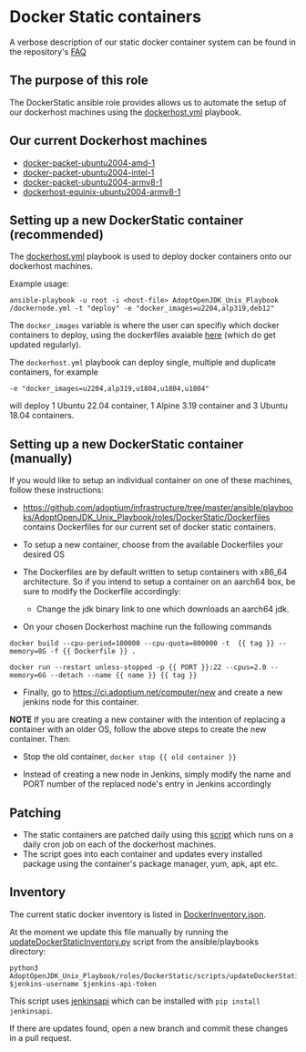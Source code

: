 # Docker Static containers

A verbose description of our static docker container system can be found in the repository's [FAQ](https://github.com/adoptium/infrastructure/blob/master/FAQ.md#dockerstatic-test-systems)

## The purpose of this role
The DockerStatic ansible role provides allows us to automate the setup of our dockerhost machines using the [dockerhost.yml](https://github.com/adoptium/infrastructure/blob/master/ansible/playbooks/AdoptOpenJDK_Unix_Playbook/dockerhost.yml) playbook.

## Our current Dockerhost machines
* [docker-packet-ubuntu2004-amd-1](https://ci.adoptium.net/computer/docker-packet-ubuntu2004-amd-1/)
* [docker-packet-ubuntu2004-intel-1](https://ci.adoptium.net/computer/docker-packet-ubuntu2004-intel-1/)
* [docker-packet-ubuntu2004-armv8-1](https://ci.adoptium.net/computer/docker-packet-ubuntu2004-armv8-1/)
* [dockerhost-equinix-ubuntu2004-armv8-1](https://ci.adoptium.net/computer/dockerhost-equinix-ubuntu2004-armv8-1/)


## Setting up a new DockerStatic container (recommended)

The [dockerhost.yml](https://github.com/adoptium/infrastructure/blob/master/ansible/playbooks/AdoptOpenJDK_Unix_Playbook/dockernode.yml) playbook is used to deploy docker containers onto our dockerhost machines. 

Example usage:

```
ansible-playbook -u root -i <host-file> AdoptOpenJDK_Unix_Playbook
/dockernode.yml -t "deploy" -e "docker_images=u2204,alp319,deb12"
```

The `docker_images` variable is where the user can specifiy which docker containers to deploy, using the dockerfiles avaiable [here](https://github.com/adoptium/infrastructure/tree/master/ansible/playbooks/AdoptOpenJDK_Unix_Playbook/roles/DockerStatic/Dockerfiles) (which do get updated regularly).

The `dockerhost.yml` playbook can deploy single, multiple and duplicate containers, for example

```
-e "docker_images=u2204,alp319,u1804,u1804,u1804"
```

will deploy 1 Ubuntu 22.04 container, 1 Alpine 3.19 container and 3 Ubuntu 18.04 containers.

## Setting up a new DockerStatic container (manually)

If you would like to setup an individual container on one of these machines, follow these instructions:

* https://github.com/adoptium/infrastructure/tree/master/ansible/playbooks/AdoptOpenJDK_Unix_Playbook/roles/DockerStatic/Dockerfiles contains Dockerfiles for our current set of docker static containers.

* To setup a new container, choose from the available Dockerfiles your desired OS

* The Dockerfiles are by default written to setup containers with x86_64 architecture. So if you intend to setup a container on an aarch64 box, be sure to modify the Dockerfile accordingly:

  * Change the jdk binary link to one which downloads an aarch64 jdk.

* On your chosen Dockerhost machine run the following commands

`docker build --cpu-period=100000 --cpu-quota=800000 -t  {{ tag }} --memory=8G -f {{ Dockerfile }} .`

`docker run --restart unless-stopped -p {{ PORT }}:22 --cpus=2.0 --memory=6G --detach --name {{ name }} {{ tag }}`

* Finally, go to https://ci.adoptium.net/computer/new and create a new jenkins node for this container.

**NOTE**
If you are creating a new container with the intention of replacing a container with an older OS, follow the above steps to create the new container. Then:

* Stop the old container, `docker stop {{ old container }}` 

* Instead of creating a new node in Jenkins, simply modify the name and PORT number of the replaced node's entry in Jenkins accordingly

## Patching

* The static containers are patched daily using this [script](https://github.com/adoptium/infrastructure/blob/master/ansible/playbooks/AdoptOpenJDK_Unix_Playbook/roles/DockerStatic/scripts/updatepackages.sh) which runs on a daily cron job on each of the dockerhost machines.
* The script goes into each container and updates every installed package using the container's package manager, yum, apk, apt etc.

## Inventory

The current static docker inventory is listed in [DockerInventory.json](https://github.com/adoptium/infrastructure/blob/master/ansible/DockerInventory.json).

At the moment we update this file manually by running the [updateDockerStaticInventory.py](https://github.com/adoptium/infrastructure/blob/master/ansible/playbooks/AdoptOpenJDK_Unix_Playbook/roles/DockerStatic/scripts/updateDockerStaticInventory.py) script from the ansible/playbooks directory:

```
python3 AdoptOpenJDK_Unix_Playbook/roles/DockerStatic/scripts/updateDockerStaticInventory.py $jenkins-username $jenkins-api-token
```
This script uses [jenkinsapi](https://jenkinsapi.readthedocs.io/en/latest/) which can be installed with `pip install jenkinsapi`.

If there are updates found, open a new branch and commit these changes in a pull request.